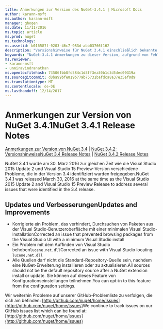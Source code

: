 ```yaml
---
title: Anmerkungen zur Version des NuGet-3.4.1 | Microsoft Docs
author: karann-msft
ms.author: karann-msft
manager: ghogen
ms.date: 11/11/2016
ms.topic: article
ms.prod: nuget
ms.technology: 
ms.assetid: b016587f-0203-46c7-983d-abb03766f162
description: "Versionshinweise für NuGet 3.4.1 einschließlich bekannte Probleme, Fehlerbehebungen, Funktionen und Archivierung von dcrs Design."
keywords: "NuGet-3.4.1 Anmerkungen zu dieser Version, aufgrund von Fehlerbehebungen, bekannte Probleme, zusätzliche Funktionen, Archivierung von dcrs Design"
ms.reviewer:
- karann-msft
- unniravindranathan
ms.openlocfilehash: 73506fbb8fc584c1d3ff3ea30b1c3d5dec09319a
ms.sourcegitcommit: d0ba99bfe019b779b75731bafdca8a37e35ef0d9
ms.translationtype: MT
ms.contentlocale: de-DE
ms.lasthandoff: 12/14/2017
---
```

# <a name="nuget-341-release-notes"></a><span data-ttu-id="0cf89-104">Anmerkungen zur Version von NuGet 3.4.1</span><span class="sxs-lookup"><span data-stu-id="0cf89-104">NuGet 3.4.1 Release Notes</span></span>

<span data-ttu-id="0cf89-105">[Anmerkungen zur Version von NuGet 3.4](../release-notes/nuget-3.4.md) | [NuGet 3.4.2-Versionshinweise](../release-notes/nuget-3.4.2.md)</span><span class="sxs-lookup"><span data-stu-id="0cf89-105">[NuGet 3.4 Release Notes](../release-notes/nuget-3.4.md) | [NuGet 3.4.2 Release Notes](../release-notes/nuget-3.4.2.md)</span></span>

<span data-ttu-id="0cf89-106">NuGet 3.4.1 wurde am 30. März 2016 zur gleichen Zeit wie die Visual Studio 2015 Update 2 und Visual Studio 15 Preview-Version verschiedene Probleme, die in der Version 3.4 identifiziert wurden freigegeben.</span><span class="sxs-lookup"><span data-stu-id="0cf89-106">NuGet 3.4.1 was released March 30, 2016 at the same time as the Visual Studio 2015 Update 2 and Visual Studio 15 Preview Release to address several issues that were identified in the 3.4 release.</span></span>

## <a name="updates-and-improvements"></a><span data-ttu-id="0cf89-107">Updates und Verbesserungen</span><span class="sxs-lookup"><span data-stu-id="0cf89-107">Updates and Improvements</span></span>

* <span data-ttu-id="0cf89-108">Korrigierte ein Problem, das verhindert, Durchsuchen von Paketen aus der Visual Studio-Benutzeroberfläche mit einer minimalen Visual Studio-Installation</span><span class="sxs-lookup"><span data-stu-id="0cf89-108">Corrected an issue that prevented browsing packages from the Visual Studio UI with a minimum Visual Studio install</span></span>
* <span data-ttu-id="0cf89-109">Ein Problem mit dem Auffinden von Visual Studio behoben`lucene.net.dll`</span><span class="sxs-lookup"><span data-stu-id="0cf89-109">Corrected an issue with Visual Studio locating `lucene.net.dll`</span></span>
* <span data-ttu-id="0cf89-110">Alle Quellen darf nicht die Standard-Repository-Quelle sein, nachdem eine NuGet-Erweiterung installieren oder zu aktualisieren.</span><span class="sxs-lookup"><span data-stu-id="0cf89-110">All sources should not be the default repository source after a NuGet extension install or update.</span></span>  <span data-ttu-id="0cf89-111">Sie können auf dieses Feature von Konfigurationseinstellungen teilnehmen.</span><span class="sxs-lookup"><span data-stu-id="0cf89-111">You can opt-in to this feature from the configuration settings.</span></span>

<span data-ttu-id="0cf89-112">Wir weiterhin Probleme auf unserer GitHub-Problemliste zu verfolgen, die sich am befinden: [http://github.com/nuget/home/issues](http://github.com/nuget/home/issues)</span><span class="sxs-lookup"><span data-stu-id="0cf89-112">We continue to track issues on our GitHub issues list which can be found at: [http://github.com/nuget/home/issues](http://github.com/nuget/home/issues)</span></span>